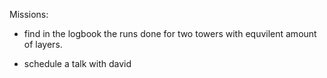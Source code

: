 Missions:

- find in the logbook the runs done for two towers with equvilent amount of layers.

- schedule a talk with david